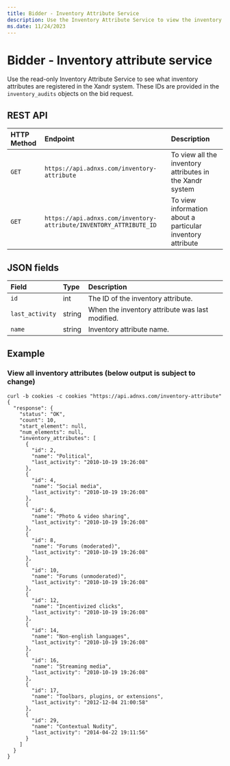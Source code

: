 ```yaml
---
title: Bidder - Inventory Attribute Service
description: Use the Inventory Attribute Service to view the inventory attributes that are registered in the system. 
ms.date: 11/24/2023
---
```


# Bidder - Inventory attribute service

Use the read-only Inventory Attribute Service to see what inventory attributes are registered in the Xandr system. These IDs are provided in the `inventory_audits` objects on the bid request.

## REST API

| HTTP Method | Endpoint | Description |
|:---|:---|:---|
| `GET` | `https://api.adnxs.com/inventory-attribute` | To view all the inventory attributes in the Xandr system |
| `GET` | `https://api.adnxs.com/inventory-attribute/INVENTORY_ATTRIBUTE_ID` | To view information about a particular inventory attribute |

## JSON fields

| Field | Type | Description |
|:---|:---|:---|
| `id` | int | The ID of the inventory attribute. |
| `last_activity` | string | When the inventory attribute was last modified. |
| `name` | string | Inventory attribute name. |

## Example

### View all inventory attributes (below output is subject to change)

```
curl -b cookies -c cookies "https://api.adnxs.com/inventory-attribute"
{
  "response": {
    "status": "OK",
    "count": 10,
    "start_element": null,
    "num_elements": null,
    "inventory_attributes": [
      {
        "id": 2,
        "name": "Political",
        "last_activity": "2010-10-19 19:26:08"
      },
      {
        "id": 4,
        "name": "Social media",
        "last_activity": "2010-10-19 19:26:08"
      },
      {
        "id": 6,
        "name": "Photo & video sharing",
        "last_activity": "2010-10-19 19:26:08"
      },
      {
        "id": 8,
        "name": "Forums (moderated)",
        "last_activity": "2010-10-19 19:26:08"
      },
      {
        "id": 10,
        "name": "Forums (unmoderated)",
        "last_activity": "2010-10-19 19:26:08"
      },
      {
        "id": 12,
        "name": "Incentivized clicks",
        "last_activity": "2010-10-19 19:26:08"
      },
      {
        "id": 14,
        "name": "Non-english languages",
        "last_activity": "2010-10-19 19:26:08"
      },
      {
        "id": 16,
        "name": "Streaming media",
        "last_activity": "2010-10-19 19:26:08"
      },
      {
        "id": 17,
        "name": "Toolbars, plugins, or extensions",
        "last_activity": "2012-12-04 21:00:58"
      },
      {
        "id": 29,
        "name": "Contextual Nudity",
        "last_activity": "2014-04-22 19:11:56"
      }
    ]
  }
}
```
